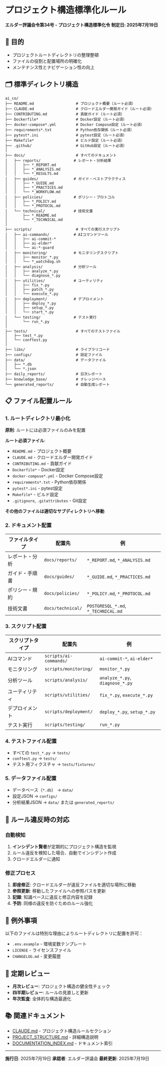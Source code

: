 # プロジェクト構造標準化ルール

**エルダー評議会令第34号 - プロジェクト構造標準化令**
**制定日: 2025年7月19日**

## 🎯 目的
- プロジェクトルートディレクトリの整理整頓
- ファイルの役割と配置場所の明確化
- メンテナンス性とナビゲーション性の向上

## 🗂️ 標準ディレクトリ構造

```
ai_co/
├── README.md                   # プロジェクト概要（ルート必須）
├── CLAUDE.md                   # クロードエルダー開発ガイド（ルート必須）
├── CONTRIBUTING.md             # 貢献ガイド（ルート必須）
├── Dockerfile*                 # Docker設定（ルート必須）
├── docker-compose*.yml         # Docker Compose設定（ルート必須）
├── requirements*.txt           # Python依存関係（ルート必須）
├── pytest*.ini                 # pytest設定（ルート必須）
├── Makefile*                   # ビルド設定（ルート必須）
├── .github/                    # GitHub設定（ルート必須）
│
├── docs/                       # すべてのドキュメント
│   ├── reports/               # レポート・分析結果
│   │   ├── *_REPORT.md
│   │   ├── *_ANALYSIS.md
│   │   └── *_RESULTS.md
│   ├── guides/                # ガイド・ベストプラクティス
│   │   ├── *_GUIDE.md
│   │   ├── *_PRACTICES.md
│   │   └── *_WORKFLOW.md
│   ├── policies/              # ポリシー・プロトコル
│   │   ├── *_POLICY.md
│   │   └── *_PROTOCOL.md
│   └── technical/             # 技術文書
│       ├── *_README.md
│       └── *_TECHNICAL.md
│
├── scripts/                    # すべての実行スクリプト
│   ├── ai-commands/           # AIコマンドツール
│   │   ├── ai-commit-*
│   │   ├── ai-elder*
│   │   └── ai-*-guard
│   ├── monitoring/            # モニタリングスクリプト
│   │   ├── monitor_*.py
│   │   └── *_watchdog.sh
│   ├── analysis/              # 分析ツール
│   │   ├── analyze_*.py
│   │   └── diagnose_*.py
│   ├── utilities/             # ユーティリティ
│   │   ├── fix_*.py
│   │   ├── patch_*.py
│   │   └── execute_*.py
│   ├── deployment/            # デプロイメント
│   │   ├── deploy_*.py
│   │   ├── setup_*.py
│   │   └── start_*.py
│   └── testing/               # テスト実行
│       └── run_*.py
│
├── tests/                      # すべてのテストファイル
│   ├── test_*.py
│   └── conftest.py
│
├── libs/                       # ライブラリコード
├── configs/                    # 設定ファイル
├── data/                       # データファイル
│   ├── *.db
│   └── *.json
├── daily_reports/              # 日次レポート
├── knowledge_base/             # ナレッジベース
└── generated_reports/          # 自動生成レポート
```

## 📋 ファイル配置ルール

### 1. ルートディレクトリ最小化
**原則**: ルートには必須ファイルのみを配置

**ルート必須ファイル**:
- `README.md` - プロジェクト概要
- `CLAUDE.md` - クロードエルダー開発ガイド
- `CONTRIBUTING.md` - 貢献ガイド
- `Dockerfile*` - Docker設定
- `docker-compose*.yml` - Docker Compose設定
- `requirements*.txt` - Python依存関係
- `pytest*.ini` - pytest設定
- `Makefile*` - ビルド設定
- `.gitignore`, `.gitattributes` - Git設定

**その他のファイルは適切なサブディレクトリへ移動**

### 2. ドキュメント配置

| ファイルタイプ | 配置先 | 例 |
|------------|--------|-----|
| レポート・分析 | `docs/reports/` | `*_REPORT.md`, `*_ANALYSIS.md` |
| ガイド・手順書 | `docs/guides/` | `*_GUIDE.md`, `*_PRACTICES.md` |
| ポリシー・規約 | `docs/policies/` | `*_POLICY.md`, `*_PROTOCOL.md` |
| 技術文書 | `docs/technical/` | `POSTGRESQL_*.md`, `*_TECHNICAL.md` |

### 3. スクリプト配置

| スクリプトタイプ | 配置先 | 例 |
|--------------|--------|-----|
| AIコマンド | `scripts/ai-commands/` | `ai-commit-*`, `ai-elder*` |
| モニタリング | `scripts/monitoring/` | `monitor_*.py` |
| 分析ツール | `scripts/analysis/` | `analyze_*.py`, `diagnose_*.py` |
| ユーティリティ | `scripts/utilities/` | `fix_*.py`, `execute_*.py` |
| デプロイメント | `scripts/deployment/` | `deploy_*.py`, `setup_*.py` |
| テスト実行 | `scripts/testing/` | `run_*.py` |

### 4. テストファイル配置
- すべての `test_*.py` → `tests/`
- `conftest.py` → `tests/`
- テスト用フィクスチャ → `tests/fixtures/`

### 5. データファイル配置
- データベース（`*.db`） → `data/`
- 設定JSON → `configs/`
- 分析結果JSON → `data/` または `generated_reports/`

## 🚨 ルール違反時の対応

### 自動検知
1. **インシデント賢者**が定期的にプロジェクト構造を監視
2. ルール違反を検知した場合、自動でインシデント作成
3. クロードエルダーに通知

### 修正プロセス
1. **即座修正**: クロードエルダーが違反ファイルを適切な場所に移動
2. **参照更新**: 移動したファイルへの参照パスを更新
3. **記録**: 知識ベースに違反と修正内容を記録
4. **予防**: 同様の違反を防ぐためのルール強化

## 📝 例外事項

以下のファイルは特別な理由によりルートディレクトリに配置を許可：
- `.env.example` - 環境変数テンプレート
- `LICENSE` - ライセンスファイル
- `CHANGELOG.md` - 変更履歴

## 🔄 定期レビュー

- **月次レビュー**: プロジェクト構造の健全性チェック
- **四半期レビュー**: ルールの見直しと更新
- **年次監査**: 全体的な構造最適化

## 📚 関連ドキュメント

- [CLAUDE.md](../CLAUDE.md) - プロジェクト構造ルールセクション
- [PROJECT_STRUCTURE.md](../docs/PROJECT_STRUCTURE.md) - 詳細構造説明
- [DOCUMENTATION_INDEX.md](../docs/DOCUMENTATION_INDEX.md) - ドキュメント索引

---

**施行日**: 2025年7月19日
**承認者**: エルダー評議会
**最終更新**: 2025年7月19日
